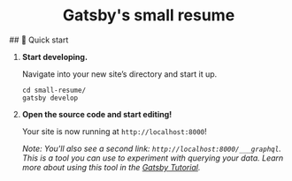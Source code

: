 <h1 align="center">
  Gatsby's small resume
</h1>
## 🚀 Quick start

1.  **Start developing.**

    Navigate into your new site’s directory and start it up.

    ```shell
    cd small-resume/
    gatsby develop
    ```

1.  **Open the source code and start editing!**

    Your site is now running at `http://localhost:8000`!

    _Note: You'll also see a second link: _`http://localhost:8000/___graphql`_. This is a tool you can use to experiment with querying your data. Learn more about using this tool in the [Gatsby Tutorial](https://www.gatsbyjs.com/docs/tutorial/part-4/#use-graphiql-to-explore-the-data-layer-and-write-graphql-queries)._
